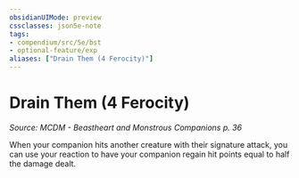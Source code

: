 ```yaml
---
obsidianUIMode: preview
cssclasses: json5e-note
tags:
- compendium/src/5e/bst
- optional-feature/exp
aliases: ["Drain Them (4 Ferocity)"]
---
```

# Drain Them (4 Ferocity)
*Source: MCDM - Beastheart and Monstrous Companions p. 36* 

When your companion hits another creature with their signature attack, you can use your reaction to have your companion regain hit points equal to half the damage dealt.